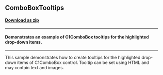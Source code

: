 ## ComboBoxTooltips
#### [Download as zip](https://grapecity.github.io/DownGit/#/home?url=https://github.com/GrapeCity/ComponentOne-WinForms-Samples/tree/master/NetFramework\Input\VB\ComboBoxTooltips)
____
#### Demonstrates an example of C1ComboBox tooltips for the highlighted drop-down items.
____
This sample demonstrates how to create tooltips for the highlighted drop-down items of C1ComboBox control.
Tooltip can be set using HTML and may contain text and images.

